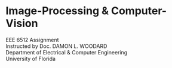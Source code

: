 # Image-Processing & Computer-Vision
EEE 6512 Assignment  
Instructed by Doc. DAMON L. WOODARD  
Department of Electrical & Computer Engineering  
University of Florida
